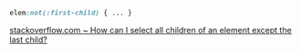 ```css
elem:not(:first-child) { ... }
```

[stackoverflow.com ~ How can I select all children of an element except the last child?
](https://stackoverflow.com/a/2573566)
